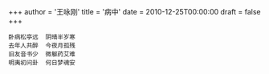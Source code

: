 +++
author = '王咏刚'
title = '病中'
date = 2010-12-25T00:00:00
draft = false
+++

<div class="poem">

```
卧病松亭远  阴晴半岁寒
去年人共醉  今夜月孤残
旧友音书少  微躯药艾难
明夷初问卦  何日梦魂安
```

</div>
